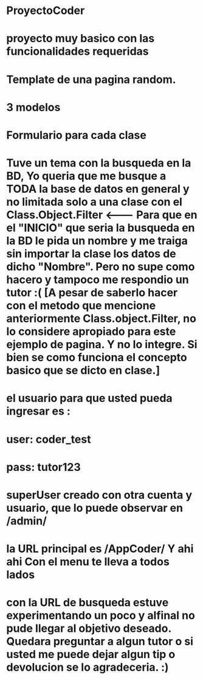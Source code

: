# ProyectoCoder
# proyecto muy basico con las funcionalidades requeridas
# Template de una pagina random.
# 3 modelos 
# Formulario para cada clase
# Tuve un tema con la busqueda en la BD, Yo queria que me busque a TODA la base de datos en general y no limitada solo a una clase con el Class.Object.Filter <--- Para que en el "INICIO" que seria la busqueda en la BD le pida un nombre y me traiga sin importar la clase los datos de dicho "Nombre". Pero no supe como hacero y tampoco me respondio un tutor :( [A pesar de saberlo hacer con el metodo que mencione anteriormente Class.object.Filter, no lo considere apropiado para este ejemplo de pagina. Y no lo integre. Si bien se como funciona el concepto basico que se dicto en clase.]
# el usuario para que usted pueda ingresar es : 
# user: coder_test
# pass: tutor123

# superUser creado con otra cuenta y usuario, que lo puede observar en /admin/

# la URL principal es /AppCoder/ Y ahi ahi Con el menu te lleva a todos lados
# con la URL de busqueda estuve experimentando un poco y alfinal no pude llegar al objetivo deseado. Quedara preguntar a algun tutor o si usted me puede dejar algun tip o devolucion se lo agradeceria. :)